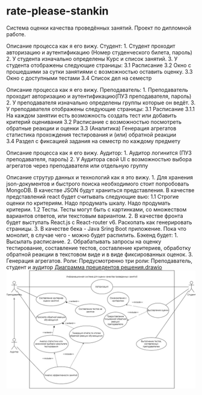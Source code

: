 # rate-please-stankin
Система оценки качества проведённых занятий. Проект по дипломной работе.

Описание процесса как я его вижу. Студент:
    1. Студент проходит авторизацию и аутентификацию (Номер студенческого билета, пароль)
    2. У студента изначально определены Курс и список занятий.
    3. У студента отображены следующие страницы:
        3.1 Расписание
        3.2 Окно с прошедшими за сутки занятиями с возможностью оставить оценку.
        3.3 Окно с доступными тестами
        3.4 Список дел на семестр

Описание процесса как я его вижу. Преподаватель:
    1. Преподаватель проходит авторизацию и аутентификацию(ПУЗ преподавателя, пароль)
    2. У преподавателя изначально определены группы которые он ведёт.
    3. У преподавателя отображены следующие страницы:
        3.1 Расписание
            3.1.1 На каждом занятии есть возможность создать тест или добавить критерий оценивания
        3.2 Расписание с возможностью посмотреть обратные реакции и оценки 
        3.3 (Аналитика) Генерация агрегатов статистика прохождения тестирования и (или) обратной реакции  
        3.4 Раздел с фиксацией задания на семестр по каждому предмету

Описание процесса как я его вижу. Аудитор:
    1. Аудитор логинится (ПУЗ преподавателя, пароль)
    2. У Аудитора свой UI с возможностью выбора агрегатов через преподавателя или отдельную группу

Описание струтур данных и технологий как я это вижу.
    1. Для хранения json-документов и быстрого поиска необходимого стоит попробовать MongoDB.
        В качестве JSON будут храниться представления. В качестве представлений react будет считывать следующие вью:
            1.1 Строгие оценки по критериям. Надо продумать шкалу. Надо продумать критерии.
            1.2 Тесты. Тесты могут быть с картинками, со множеством вариантов ответов, или текстовым вариантом.
    2. В качестве фронта будет выступать React.js с React-router v6. Раскопать как генерировать страницы.
    3. В качестве бека - Java Sring Boot приложение. Пока что монолит, в случае чего - можно будет распилить.
        Бэкенд будет:
        1. Высылать расписание.
        2. Обрабатывать запросы на оценку тестирование, составление тестов, составление критериев, 
            обработку обратной реакции в текстовом виде и в виде фиксированных оценок.
        3. Генерация агрегатов.
Роли:
    Предусмотренно три роли: Преподаватель, студент и аудитор
    [Диаграмма прецедентов решения.drawio](%C4%E8%E0%E3%F0%E0%EC%EC%E0%20%EF%F0%E5%F6%E5%E4%E5%ED%F2%EE%E2%20%F0%E5%F8%E5%ED%E8%FF.drawio) <br/>
    ![actions_uml.jpg](actions_uml.jpg)
